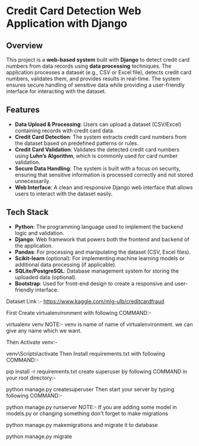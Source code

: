 # Credit Card Detection Web Application with Django

## Overview
This project is a **web-based system** built with **Django** to detect credit card numbers from data records using **data processing** techniques. The application processes a dataset (e.g., CSV or Excel file), detects credit card numbers, validates them, and provides results in real-time. The system ensures secure handling of sensitive data while providing a user-friendly interface for interacting with the dataset.

## Features
- **Data Upload & Processing**: Users can upload a dataset (CSV/Excel) containing records with credit card data.
- **Credit Card Detection**: The system extracts credit card numbers from the dataset based on predefined patterns or rules.
- **Credit Card Validation**: Validates the detected credit card numbers using **Luhn’s Algorithm**, which is commonly used for card number validation.
- **Secure Data Handling**: The system is built with a focus on security, ensuring that sensitive information is processed correctly and not stored unnecessarily.
- **Web Interface**: A clean and responsive Django web interface that allows users to interact with the dataset easily.

## Tech Stack
- **Python**: The programming language used to implement the backend logic and validation.
- **Django**: Web framework that powers both the frontend and backend of the application.
- **Pandas**: For processing and manipulating the dataset (CSV, Excel files).
- **Scikit-learn** (optional): For implementing machine learning models or additional data processing (if applicable).
- **SQLite/PostgreSQL**: Database management system for storing the uploaded data (optional).
- **Bootstrap**: Used for front-end design to create a responsive and user-friendly interface.

Dataset Link :- https://www.kaggle.com/mlg-ulb/creditcardfraud

First Create virtualenvironment with following COMMAND:-

virtualenv venv
NOTE:- venv is name of name of virtualenvironment. we can give any name which we want.

Then Activate venv:-

 venv\Scripts\activate
Then Install requirements.txt with following COMMAND:-

 pip install -r requirements.txt
create superuser by following COMMAND in your root directory:-

python manage.py createsuperuser
Then start your server by typing following COMMAND:-

python manage.py runserver
NOTE:- If you are adding some model in models.py or changing something don't forget to make migrations

python manage.py makemigrations
and migrate it to database

python manage.py migrate
